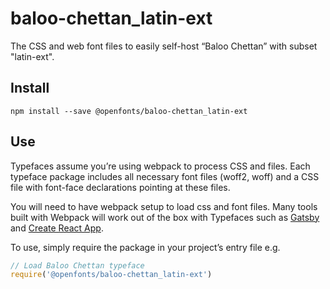 
# baloo-chettan_latin-ext

The CSS and web font files to easily self-host “Baloo Chettan” with subset "latin-ext".

## Install

`npm install --save @openfonts/baloo-chettan_latin-ext`

## Use

Typefaces assume you’re using webpack to process CSS and files. Each typeface
package includes all necessary font files (woff2, woff) and a CSS file with
font-face declarations pointing at these files.

You will need to have webpack setup to load css and font files. Many tools built
with Webpack will work out of the box with Typefaces such as [Gatsby](https://github.com/gatsbyjs/gatsby)
and [Create React App](https://github.com/facebookincubator/create-react-app).

To use, simply require the package in your project’s entry file e.g.

```javascript
// Load Baloo Chettan typeface
require('@openfonts/baloo-chettan_latin-ext')
```
